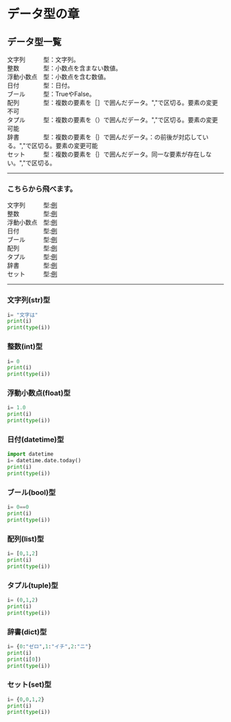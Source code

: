# データ型の章

## データ型一覧
文字列　　　型：文字列。<br>
整数　　　　型：小数点を含まない数値。<br>
浮動小数点　型：小数点を含む数値。<br>
日付　　　　型：日付。<br>
ブール　　　型：TrueやFalse。<br>
配列　　　　型：複数の要素を［］で囲んだデータ。","で区切る。要素の変更不可<br>
タプル　　　型：複数の要素を（）で囲んだデータ。","で区切る。要素の変更可能<br>
辞書　　　　型：複数の要素を｛｝で囲んだデータ。：の前後が対応している。","で区切る。要素の変更可能<br>
セット　　　型：複数の要素を｛｝で囲んだデータ。同一な要素が存在しない。","で区切る。<br>

---

### こちらから飛べます。
文字列　　　型:[例](https://github.com/Yoshiaki010/Study_Python/blob/main/Chapter05.md#%E6%96%87%E5%AD%97%E5%88%97str%E5%9E%8B)<br>
整数　　　　型:[例](https://github.com/Yoshi01O/Study_Python/blob/main/Chapter05.md#%E6%95%B4%E6%95%B0int%E5%9E%8B)<br>
浮動小数点　型:[例](https://github.com/Yoshi01O/Study_Python/blob/main/Chapter05.md#%E6%B5%AE%E5%8B%95%E5%B0%8F%E6%95%B0%E7%82%B9float%E5%9E%8B)<br>
日付　　　　型:[例](https://github.com/Yoshi01O/Study_Python/blob/main/Chapter05.md#%E6%97%A5%E4%BB%98datetime%E5%9E%8B)<br>
ブール　　　型:[例](https://github.com/Yoshi01O/Study_Python/blob/main/Chapter05.md#%E3%83%96%E3%83%BC%E3%83%ABbool%E5%9E%8B)<br>
配列　　　　型:[例](https://github.com/Yoshi01O/Study_Python/blob/main/Chapter05.md#%E9%85%8D%E5%88%97list%E5%9E%8B)<br>
タプル　　　型:[例](https://github.com/Yoshi01O/Study_Python/blob/main/Chapter05.md#%E3%82%BF%E3%83%97%E3%83%ABtuple%E5%9E%8B)<br>
辞書　　　　型:[例](https://github.com/Yoshi01O/Study_Python/blob/main/Chapter05.md#%E8%BE%9E%E6%9B%B8dict%E5%9E%8B)<br>
セット　　　型:[例](https://github.com/Yoshiaki010/Study_Python/blob/main/Chapter05.md#%E3%82%BB%E3%83%83%E3%83%88set%E5%9E%8B)<br>

---

### 文字列(str)型
```Python
i= "文字は"
print(i)
print(type(i))          
```
### 整数(int)型
```Python
i= 0
print(i)
print(type(i))          
```
### 浮動小数点(float)型
```Python
i= 1.0
print(i)
print(type(i))          
```
### 日付(datetime)型
```Python
import datetime
i= datetime.date.today()
print(i)
print(type(i))
```
### ブール(bool)型
```Python
i= 0==0 
print(i)
print(type(i))
```
### 配列(list)型
```Python
i= [0,1,2]
print(i)
print(type(i))
```
### タプル(tuple)型
```Python
i= (0,1,2)
print(i)
print(type(i))
```
### 辞書(dict)型
```Python
i= {0:"ゼロ",1:"イチ",2:"ニ"}
print(i)
print(i[0])
print(type(i))
```
### セット(set)型
```Python
i= {0,0,1,2}
print(i)
print(type(i))
```

